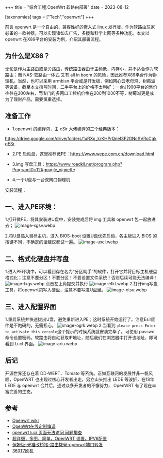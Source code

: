 +++
title = "综合工程:OpenWrt 软路由部署"
date = 2023-08-12

[taxonomies]
tags = ["Tech","openwrt"]
+++


前言 openwrt 是一个自由的、兼容性好的嵌入式 linux 发行版。作为软路由玩家必备的一款神器，可以实现诸如去广告，多拨和科学上网等多种功能。本文以 openwrt 在X86平台的安装为例，介绍其部署流程。
<!-- more -->
## 为什么是X86？

无论是作为主路由或是旁路由，传统路由器由于主频低，内存小，并不适合作为软路由；而 NAS-软路由一体式 又有 all in boom 的风险，因此推荐X86平台作为物理机。当然，也可以采用 armbian 平台或是开发板，例如网心云老母鸡、树莓派等设备。截至本文撰写时间，二手平台上的价格不太利好：一台J1900平台的售价往往在200左右，而专门的多网口工控机价格在200到1000不等，树莓派更是成为了理财产品，需要慎重选择。

## 准备工作

- 1.openwrt 的编译包，由 eSir 大佬编译的三个经典版本：

https://drive.google.com/drive/folders/1uRXg_krKHPrQneI3F2GNcSVRoCgkqESr

- 2.PE 启动盘，这里推荐微PE：https://www.wepe.com.cn/download.html

- 3.img 写盘工具：https://www.roadkil.net/program.php?ProgramID=12#google_vignette

- 4.一个U盘与一台双网口物理机

安装流程：

## 一、进入PE环境：

1.打开微PE，将其安装进U盘中，安装完成后将 img 工具和 openwrt 包一起放进去；
![image-xgsv.webp](https://pic.dich.ink/1/2024/03/06/65e8665416902.webp)

2.将U盘插入目标主机，进入 BIOS-boot 设置U盘优先启动，各主板进入 BIOS 的按键不同，不确定的话建议都试一遍。
![image-uxcl.webp](https://pic.dich.ink/1/2024/03/06/65e8665ae2917.webp)
## 二、格式化硬盘并写盘

1.进入PE环境中，可以看到存在名为“分区助手”的软件，打开它并将目标主机硬盘格式化；注意不要分区！不要分区！不要设置文件系统！否则后续可能无法编译！
![image-lxgv.webp](https://pic.dich.ink/1/2024/03/06/65e8666fc739c.webp)
点击左上角提交并执行
![image-efkt.webp](https://pic.dich.ink/1/2024/03/06/65e8667fc956e.webp)
2.打开img写盘工具，将openwrt包写入硬盘，注意不要写进U盘里。
![image-otsu.webp](https://pic.dich.ink/1/2024/03/06/65e86669be5c8.webp)
## 三、进入配置界面

1.重启系统并快速拔出U盘，避免重新进入PE；这时系统开始运行了。注意Esir固件是不跑码的，无需担心。
![image-ogrk.webp](https://pic.dich.ink/1/2024/03/06/65e8666b11d79.webp)
2.当看到 `please press Enter to activate this console`这个提示的时候系统就安装完毕了。可使用 passwd 命令设置密码。软路由将自动获取IP地址，随后我们在浏览器中打开该地址，即可看到 Lucl 界面。
![image-ariu.webp](https://pic.dich.ink/1/2024/03/06/65e86687ef0fc.webp)
## 后记

开源世界还存在着 DD-WERT、Tomato 等系统。正如互联网的发展并非一帆风顺，OpenWRT 也出现过核心开发者出走，另立山头推出 LEDE 等波折，在18年 LEDE 与 openwrt 合并后，通过众多开发者的不懈努力， OpenWRT 有了现在丰富完善的生态。


## 参考

- [Openwrt wiki](https://openwrt.org/zh/docs/start)
- [OpenWrt在线定制编译](https://openwrt.ai/?target=ipq807x%2Fgeneric&id=xiaomi_ax3600)
- [openwrt luci 页面无法访问 问题排查](https://www.cnblogs.com/tfel-ypoc/p/17226064.html)
- [超详细，多图，简单，OpenWRT 设置，IPV6配置](https://post.smzdm.com/p/axz6369w/)
- [保姆级-光猫改桥接-路由拨号-openwrt端口转发](https://blog.csdn.net/weixin_44548582/article/details/121064734)
- [360T7刷机](http://www.ttcoder.cn/index.php/2023/07/11/p0/)